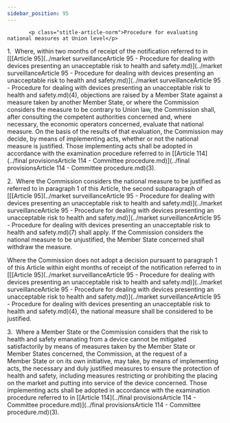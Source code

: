 ```yaml
---
sidebar_position: 95
---
```

           <p class="stitle-article-norm">Procedure for evaluating national measures at Union level</p>
   <p class="norm">1.&nbsp;&nbsp;Where, within two months of receipt of 
the notification referred to in [[[Article&nbsp;95](../market surveillanceArticle 95 - Procedure for dealing with devices presenting an unacceptable risk to health and safety.md)](../market surveillanceArticle 95 - Procedure for dealing with devices presenting an unacceptable risk to health and safety.md)](../market surveillanceArticle 95 - Procedure for dealing with devices presenting an unacceptable risk to health and safety.md)(4), objections are 
raised by a Member&nbsp;State against a measure taken by another 
Member&nbsp;State, or where the Commission considers the measure to be 
contrary to Union law, the Commission shall, after consulting the 
competent authorities concerned and, where necessary, the economic 
operators concerned, evaluate that national measure. On the basis of the
 results of that evaluation, the Commission may decide, by means of 
implementing acts, whether or not the national measure is justified. 
Those implementing acts shall be adopted in accordance with the 
examination procedure referred to in [[Article&nbsp;114](../final provisionsArticle 114 - Committee procedure.md)](../final provisionsArticle 114 - Committee procedure.md)(3).</p>
   <p class="norm">2.&nbsp;&nbsp;Where the Commission considers the 
national measure to be justified as referred to in paragraph&nbsp;1 of 
this Article, the second subparagraph&nbsp;of [[[Article&nbsp;95](../market surveillanceArticle 95 - Procedure for dealing with devices presenting an unacceptable risk to health and safety.md)](../market surveillanceArticle 95 - Procedure for dealing with devices presenting an unacceptable risk to health and safety.md)](../market surveillanceArticle 95 - Procedure for dealing with devices presenting an unacceptable risk to health and safety.md)(7) shall 
apply. If the Commission considers the national measure to be 
unjustified, the Member&nbsp;State concerned shall withdraw the measure.</p>
   <p class="norm">Where the Commission does not adopt a decision 
pursuant to paragraph&nbsp;1 of this Article&nbsp;within eight months of
 receipt of the notification referred to in [[[Article&nbsp;95](../market surveillanceArticle 95 - Procedure for dealing with devices presenting an unacceptable risk to health and safety.md)](../market surveillanceArticle 95 - Procedure for dealing with devices presenting an unacceptable risk to health and safety.md)](../market surveillanceArticle 95 - Procedure for dealing with devices presenting an unacceptable risk to health and safety.md)(4), the 
national measure shall be considered to be justified.</p>
   <p class="norm">3.&nbsp;&nbsp;Where a Member&nbsp;State or the 
Commission considers that the risk to health and safety emanating from a
 device cannot be mitigated satisfactorily by means of measures taken by
 the Member&nbsp;State or Member&nbsp;States concerned, the Commission, 
at the request of a Member&nbsp;State or on its own initiative, may 
take, by means of implementing acts, the necessary and duly justified 
measures to ensure the protection of health and safety, including 
measures restricting or prohibiting the placing on the market and 
putting into service of the device concerned. Those implementing acts 
shall be adopted in accordance with the examination procedure referred 
to in [[Article&nbsp;114](../final provisionsArticle 114 - Committee procedure.md)](../final provisionsArticle 114 - Committee procedure.md)(3).</p>
